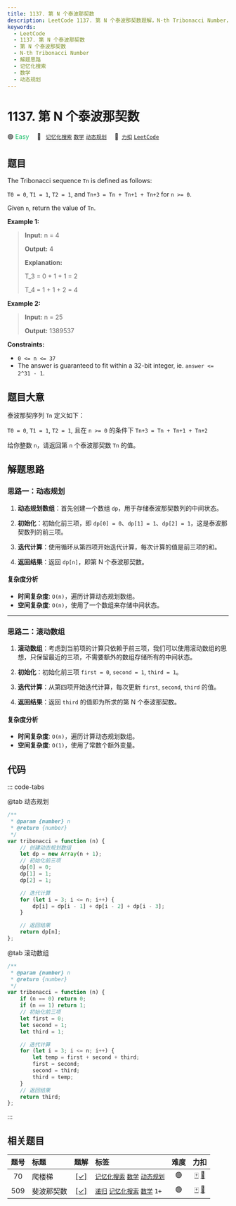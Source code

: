 ```yaml
---
title: 1137. 第 N 个泰波那契数
description: LeetCode 1137. 第 N 个泰波那契数题解，N-th Tribonacci Number，包含解题思路、复杂度分析以及完整的 JavaScript 代码实现。
keywords:
  - LeetCode
  - 1137. 第 N 个泰波那契数
  - 第 N 个泰波那契数
  - N-th Tribonacci Number
  - 解题思路
  - 记忆化搜索
  - 数学
  - 动态规划
---
```


# 1137. 第 N 个泰波那契数

🟢 <font color=#15bd66>Easy</font>&emsp; 🔖&ensp; [`记忆化搜索`](/tag/memoization.md) [`数学`](/tag/math.md) [`动态规划`](/tag/dynamic-programming.md)&emsp; 🔗&ensp;[`力扣`](https://leetcode.cn/problems/n-th-tribonacci-number) [`LeetCode`](https://leetcode.com/problems/n-th-tribonacci-number)

## 题目

The Tribonacci sequence `Tn` is defined as follows:

`T0 = 0`, `T1 = 1`, `T2 = 1`, and `Tn+3 = Tn + Tn+1 + Tn+2` for `n >= 0`.

Given `n`, return the value of `Tn`.

**Example 1:**

> **Input:** n = 4
>
> **Output:** 4
>
> **Explanation:**
>
> T_3 = 0 + 1 + 1 = 2
>
> T_4 = 1 + 1 + 2 = 4

**Example 2:**

> **Input:** n = 25
>
> **Output:** 1389537

**Constraints:**

- `0 <= n <= 37`
- The answer is guaranteed to fit within a 32-bit integer, ie. `answer <= 2^31 - 1`.

## 题目大意

泰波那契序列 `Tn` 定义如下：

`T0 = 0`, `T1 = 1`, `T2 = 1`, 且在 `n >= 0` 的条件下 `Tn+3 = Tn + Tn+1 + Tn+2`

给你整数 `n`，请返回第 `n` 个泰波那契数 `Tn` 的值。

## 解题思路

### 思路一：动态规划

1. **动态规划数组**：首先创建一个数组 `dp`，用于存储泰波那契数列的中间状态。

2. **初始化**：初始化前三项，即 `dp[0] = 0`、`dp[1] = 1`、`dp[2] = 1`，这是泰波那契数列的前三项。

3. **迭代计算**：使用循环从第四项开始迭代计算，每次计算的值是前三项的和。

4. **返回结果**：返回 `dp[n]`，即第 N 个泰波那契数。

#### 复杂度分析

- **时间复杂度**: `O(n)`，遍历计算动态规划数组。
- **空间复杂度**: `O(n)`，使用了一个数组来存储中间状态。

---

### 思路二：滚动数组

1. **滚动数组**：考虑到当前项的计算只依赖于前三项，我们可以使用滚动数组的思想，只保留最近的三项，不需要额外的数组存储所有的中间状态。

2. **初始化**：初始化前三项 `first = 0`, `second = 1`, `third = 1`。

3. **迭代计算**：从第四项开始迭代计算，每次更新 `first`, `second`, `third` 的值。

4. **返回结果**：返回 `third` 的值即为所求的第 N 个泰波那契数。

#### 复杂度分析

- **时间复杂度**: `O(n)`，遍历计算动态规划数组。
- **空间复杂度**: `O(1)`，使用了常数个额外变量。

## 代码

::: code-tabs

@tab 动态规划

```javascript
/**
 * @param {number} n
 * @return {number}
 */
var tribonacci = function (n) {
	// 创建动态规划数组
	let dp = new Array(n + 1);
	// 初始化前三项
	dp[0] = 0;
	dp[1] = 1;
	dp[2] = 1;

	// 迭代计算
	for (let i = 3; i <= n; i++) {
		dp[i] = dp[i - 1] + dp[i - 2] + dp[i - 3];
	}

	// 返回结果
	return dp[n];
};
```

@tab 滚动数组

```javascript
/**
 * @param {number} n
 * @return {number}
 */
var tribonacci = function (n) {
	if (n == 0) return 0;
	if (n == 1) return 1;
	// 初始化前三项
	let first = 0;
	let second = 1;
	let third = 1;

	// 迭代计算
	for (let i = 3; i <= n; i++) {
		let temp = first + second + third;
		first = second;
		second = third;
		third = temp;
	}
	// 返回结果
	return third;
};
```

:::

## 相关题目

<!-- prettier-ignore -->
| 题号 | 标题 | 题解 | 标签 | 难度 | 力扣 |
| :------: | :------ | :------: | :------ | :------: | :------: |
| 70 | 爬楼梯 | [[✓]](/problem/0070.md) |  [`记忆化搜索`](/tag/memoization.md) [`数学`](/tag/math.md) [`动态规划`](/tag/dynamic-programming.md) | 🟢 | [🀄️](https://leetcode.cn/problems/climbing-stairs) [🔗](https://leetcode.com/problems/climbing-stairs) |
| 509 | 斐波那契数 | [[✓]](/problem/0509.md) |  [`递归`](/tag/recursion.md) [`记忆化搜索`](/tag/memoization.md) [`数学`](/tag/math.md) `1+` | 🟢 | [🀄️](https://leetcode.cn/problems/fibonacci-number) [🔗](https://leetcode.com/problems/fibonacci-number) |